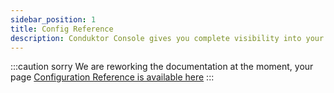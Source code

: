 ```yaml
---
sidebar_position: 1
title: Config Reference
description: Conduktor Console gives you complete visibility into your Kafka ecosystem and the ability to manage and monitor your data streaming applications
---
```


:::caution sorry
We are reworking the documentation at the moment, your page [Configuration Reference is available here](../../get-started/configuration/env-variables)
:::
